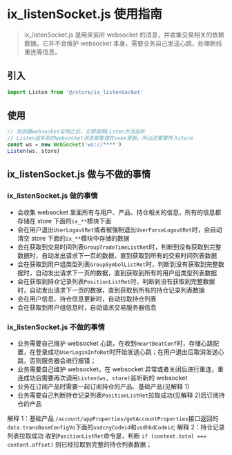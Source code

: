 # ix_listenSocket.js 使用指南

> ix_listenSocket.js 是用来监听 websocket 的消息，并收集交易相关的依赖数据。它并不会维护 websocket 本身，需要业务自己发送心跳，处理断线重连等信息。

## 引入

```js
import Listen from '@/store/ix_listenSocket'
```

## 使用

```js
// 在创建websocket实例之后，立即调用Listen方法监听
// Listen监听到的websocket消息都管理在vuex里面，所以还需要传入store
const ws = new WebSocket('ws://****')
Listen(ws, store)
```

## ix_listenSocket.js 做与不做的事情

### ix_listenSocket.js 做的事情

-   会收集 websocket 里面所有与用户、产品、持仓相关的信息，所有的信息都存储在 store 下面的`ix_**`模块下面
-   会在用户退出`UserLogoutRet`或者被强制退出`UserForceLogoutRet`时，会自动清空 store 下面的`ix_**`模块中存储的数据
-   会在获取到交易时间列表`GroupTradeTimeListRet`时，判断到没有获取到完整数据时，自动发出请求下一页的数据，直到获取到所有的交易时间列表数据
-   会在获取到用户组类型列表`GroupSymbolListRet`时，判断到没有获取到完整数据时，自动发出请求下一页的数据，直到获取到所有的用户组类型列表数据
-   会在获取到持仓记录列表`PositionListRet`时，判断到没有获取到完整数据时，自动发出请求下一页的数据，直到获取到所有的持仓记录列表数据
-   会在用户信息、持仓信息更新时，自动拉取持仓列表
-   会在获取到用户组信息时，自动请求交易服务器信息

### ix_listenSocket.js 不做的事情

-   业务需要自己维护 websocket 心跳，在收到`HeartBeatConf`时，存储心跳配置，在登录成功`UserLoginInfoRet`时开始发送心跳；在用户退出后取消发送心跳，否则服务器会进行报错；
-   业务需要自己维护 websocket，在 websocket 异常或者关闭后进行重连，重连成功后需要再次调用`Listen(ws, store)`监听新的 websocket
-   业务在订阅产品时需要一起订阅持仓的产品、基础产品(见解释 1)
-   业务需要自己判断持仓记录列表`PositionListRet`拉取成功(见解释 2)后订阅持仓的产品

解释 1：基础产品
`/account/appProperties/getAccountProperties`接口返回的`data.transBaseConfigVo`下面的`usdcnyCodeid`和`usdhkdCodeid`;
解释 2：持仓记录列表拉取成功
收到`PositionListRet`命令是，判断 `if (content.total === content.offset)` 则已经拉取到完整的持仓列表数据；
